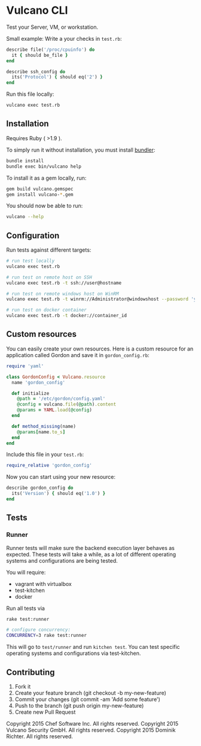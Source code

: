 # Vulcano CLI

Test your Server, VM, or workstation.

Small example: Write a your checks in `test.rb`:

```ruby
describe file('/proc/cpuinfo') do
  it { should be_file }
end

describe ssh_config do
  its('Protocol') { should eq('2') }
end
```

Run this file locally:

```bash
vulcano exec test.rb
```

## Installation

Requires Ruby ( >1.9 ).

To simply run it without installation, you must install [bundler](http://bundler.io/):

```bash
bundle install
bundle exec bin/vulcano help
```

To install it as a gem locally, run:

```bash
gem build vulcano.gemspec
gem install vulcano-*.gem
```

You should now be able to run:

```bash
vulcano --help
```

## Configuration

Run tests against different targets:

```bash
# run test locally
vulcano exec test.rb

# run test on remote host on SSH
vulcano exec test.rb -t ssh://user@hostname

# run test on remote windows host on WinRM
vulcano exec test.rb -t winrm://Administrator@windowshost --password 'your-password'

# run test on docker container
vulcano exec test.rb -t docker://container_id
```

## Custom resources

You can easily create your own resources. Here is a custom resource for an
application called Gordon and save it in `gordon_config.rb`:

```ruby
require 'yaml'

class GordonConfig < Vulcano.resource
  name 'gordon_config'

  def initialize
    @path = '/etc/gordon/config.yaml'
    @config = vulcano.file(@path).content
    @params = YAML.load(@config)
  end

  def method_missing(name)
    @params[name.to_s]
  end
end
```

Include this file in your `test.rb`:

```ruby
require_relative 'gordon_config'
```

Now you can start using your new resource:

```ruby
describe gordon_config do
  its('Version') { should eq('1.0') }
end
```

## Tests

### Runner

Runner tests will make sure the backend execution layer behaves as expected.
These tests will take a while, as a lot of different operating systems and configurations
are being tested.

You will require:

* vagrant with virtualbox
* test-kitchen
* docker

Run all tests via

```bash
rake test:runner

# configure concurrency:
CONCURRENCY=3 rake test:runner
```

This will go to `test/runner` and run `kitchen test`. You can test specific
operating systems and configurations via test-kitchen.

## Contributing

1. Fork it
1. Create your feature branch (git checkout -b my-new-feature)
1. Commit your changes (git commit -am 'Add some feature')
1. Push to the branch (git push origin my-new-feature)
1. Create new Pull Request


Copyright 2015 Chef Software Inc. All rights reserved.
Copyright 2015 Vulcano Security GmbH. All rights reserved.
Copyright 2015 Dominik Richter. All rights reserved.
